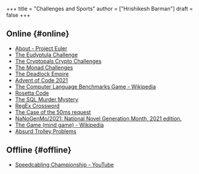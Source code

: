 +++
title = "Challenges and Sports"
author = ["Hrishikesh Barman"]
draft = false
+++

## Online {#online}

-   [About - Project Euler](https://projecteuler.net/)
-   [The Eudyptula Challenge](http://eudyptula-challenge.org/)
-   [The Cryptopals Crypto Challenges](https://cryptopals.com/)
-   [The Monad Challenges](https://mightybyte.github.io/monad-challenges/)
-   [The Deadlock Empire](https://deadlockempire.github.io/#T1-Interface)
-   [Advent of Code 2021](https://adventofcode.com/)
-   [The Computer Language Benchmarks Game - Wikipedia](https://en.wikipedia.org/wiki/The_Computer_Language_Benchmarks_Game)
-   [Rosetta Code](https://www.rosettacode.org/wiki/Rosetta_Code)
-   [The SQL Murder Mystery](https://mystery.knightlab.com/)
-   [RegEx Crossword](https://jimbly.github.io/regex-crossword/)
-   [The Case of the 50ms request](https://mysteries.wizardzines.com/50ms-request.html)
-   [NaNoGenMo/2021: National Novel Generation Month, 2021 edition.](https://github.com/NaNoGenMo/2021)
-   [The Game (mind game) - Wikipedia](https://en.wikipedia.org/wiki/The_Game_(mind_game))
-   [Absurd Trolley Problems](https://neal.fun/absurd-trolley-problems/)


## Offline {#offline}

-   [Speedcabling Championship - YouTube](https://youtu.be/nKy_pmuB9-g?list=FLamZIcLz5_b2rJfnEtAFhyQ)
